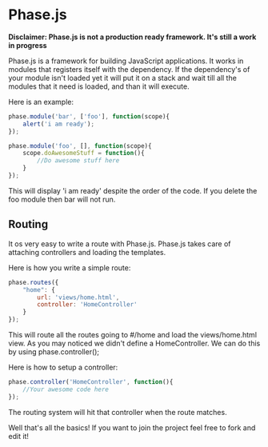 Phase.js
========

**Disclaimer: Phase.js is not a production ready framework. It's still a work in progress**

Phase.js is a framework for building JavaScript applications. It works in modules
that registers itself with the dependency. If the dependency's of your module isn't
loaded yet it will put it on a stack and wait till all the modules that it need is 
loaded, and than it will execute.

Here is an example:

```javascript
phase.module('bar', ['foo'], function(scope){
    alert('i am ready');
});

phase.module('foo', [], function(scope){
    scope.doAwesomeStuff = function(){
        //Do awesome stuff here
    } 
});

```

This will display 'i am ready' despite the order of the code. If you delete the 
foo module then bar will not run.

Routing
----
It os very easy to write a route with Phase.js. Phase.js takes care of attaching controllers and loading the templates.

Here is how you write a simple route:

```javascript
phase.routes({
    "home": {
        url: 'views/home.html',
        controller: 'HomeController'
    }
});

```

This will route all the routes going to #/home and load the views/home.html view.
As you may noticed we didn't define a HomeController. We can do this by using phase.controller();

Here is how to setup a controller:

```javascript
phase.controller('HomeController', function(){
    //Your awesome code here
});
```

The routing system will hit that controller when the route matches.


Well that's all the basics!
If you want to join the project feel free to fork and edit it!
